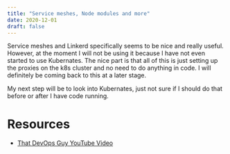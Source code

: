 ```yaml
---
title: "Service meshes, Node modules and more"
date: 2020-12-01
draft: false
---
```


Service meshes and Linkerd specifically seems to be nice and really useful. However, at the moment I will not be using it because I have not even started to use Kubernates. The nice part is that all of this is just setting up the proxies on the k8s cluster and no need to do anything in code. I will definitely be coming back to this at a later stage.

My next step will be to look into Kubernates, just not sure if I should do that before or after I have code running.


# Resources
- [That DevOps Guy YouTube Video](https://www.youtube.com/watch?v=Hc-XFPHDDk4)
